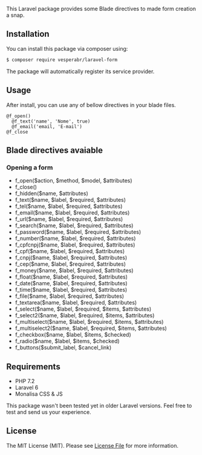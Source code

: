 This Laravel package provides some Blade directives to made form creation a snap.

## Installation

You can install this package via composer using:

```bash
$ composer require vesperabr/laravel-form
```

The package will automatically register its service provider.

## Usage

After install, you can use any of bellow directives in your blade files.

```blade
@f_open()
  @f_text('name', 'Nome', true)
  @f_email('email, 'E-mail')
@f_close
```

## Blade directives avaiable

### Opening a form
- f_open($action, $method, $model, $attributes)
- f_close()
- f_hidden($name, $attributes)
- f_text($name, $label, $required, $attributes)
- f_tel($name, $label, $required, $attributes)
- f_email($name, $label, $required, $attributes)
- f_url($name, $label, $required, $attributes)
- f_search($name, $label, $required, $attributes)
- f_password($name, $label, $required, $attributes)
- f_number($name, $label, $required, $attributes)
- f_cpfcnpj($name, $label, $required, $attributes)
- f_cpf($name, $label, $required, $attributes)
- f_cnpj($name, $label, $required, $attributes)
- f_cep($name, $label, $required, $attributes)
- f_money($name, $label, $required, $attributes)
- f_float($name, $label, $required, $attributes)
- f_date($name, $label, $required, $attributes)
- f_time($name, $label, $required, $attributes)
- f_file($name, $label, $required, $attributes)
- f_textarea($name, $label, $required, $attributes)
- f_select($name, $label, $required, $items, $attributes)
- f_select2($name, $label, $required, $items, $attributes)
- f_multiselect($name, $label, $required, $items, $attributes)
- f_multiselect2($name, $label, $required, $items, $attributes)
- f_checkbox($name, $label, $items, $checked)
- f_radio($name, $label, $items, $checked)
- f_buttons($submit_label, $cancel_link)


## Requirements

- PHP 7.2
- Laravel 6
- Monalisa CSS & JS

This package wasn't been tested yet in older Laravel versions. Feel free to test and send us your experience.

## License

The MIT License (MIT). Please see [License File](LICENSE.md) for more information.
